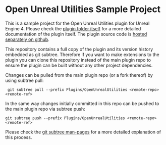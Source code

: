 # Open Unreal Utilities Sample Project

This is a sample project for the Open Unreal Utilities plugin for Unreal Engine 4.
Please check the [plugin folder itself](Plugins/OpenUnrealUtilities) for a more detailed documentation of the plugin itself.
The plugin source code is [hosted separately on github](https://github.com/JonasReich/OpenUnrealUtilities). 

This repository contains a full copy of the plugin and its version history embedded as git subtree.
Therefore if you want to make extensions to the plugin you can clone this repository instead of the
main plugin repo to ensure the plugin can be built without any other project dependencies.

Changes can be pulled from the main plugin repo (or a fork thereof) by using subtree pull:

`` git subtree pull --prefix Plugins/OpenUnrealUtilities <remote-repo> <remote-ref>``

In the same way changes initially committed in this repo can be pushed to the main plugin repo via subtree push:

``git subtree push --prefix Plugins/OpenUnrealUtilities <remote-repo> <remote-ref>``

Please check the [git subtree man-pages](https://manpages.debian.org/testing/git-man/git-subtree.1.en.html) for a more detailed explanation of this process.
